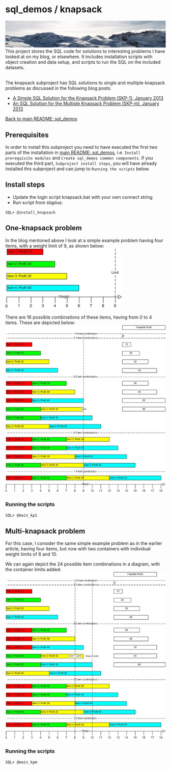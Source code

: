 # sql_demos / knapsack
<img src="../mountains.png">
This project stores the SQL code for solutions to interesting problems I have looked at on my blog, or elsewhere. It includes installation scripts with object creation and data setup, and scripts to run the SQL on the included datasets.
<br><br>

The knapsack subproject has SQL solutions to single and multiple knapsack problems as discussed in the following blog posts:
<br>

- [A Simple SQL Solution for the Knapsack Problem (SKP-1), January 2013](http://aprogrammerwrites.eu/?p=560)
- [An SQL Solution for the Multiple Knapsack Problem (SKP-m), January 2013](http://aprogrammerwrites.eu/?p=635)

[Back to main README: sql_demos](../README.md)

## Prerequisites
In order to install this subproject you need to have executed the first two parts of the installation in [main README: sql_demos](../README.md), i.e. `Install prerequisite modules` and `Create sql_demos common components`. If you executed the third part, `Subproject install steps`, you will have already installed this subproject and can jump to `Running the scripts` below.

## Install steps
- Update the login script knapsack.bat with your own connect string
- Run script from slqplus:
```
SQL> @install_knapsack
```
## One-knapsack problem
In the blog mentoned above I look at a simple example problem having four items, with a weight limit of 9, as shown below:
<img src="Packing, v1.3 - Items.jpg">

There are 16 possible combinations of these items, having from 0 to 4 items. These are depicted below:
<img src="Packing, v1.3 - Combis.jpg">

### Running the scripts
```
SQL> @main_kp1
```
## Multi-knapsack problem
For this case, I consider the same simple example problem as in the earlier article, having four items, but now with two containers with individual weight limits of 8 and 10.

We can again depict the 24 possible item combinations in a diagram, with the container limits added:
<img src="Multi, v1.1 - Combis.jpg">

### Running the scripts
```
SQL> @main_kpm
```
